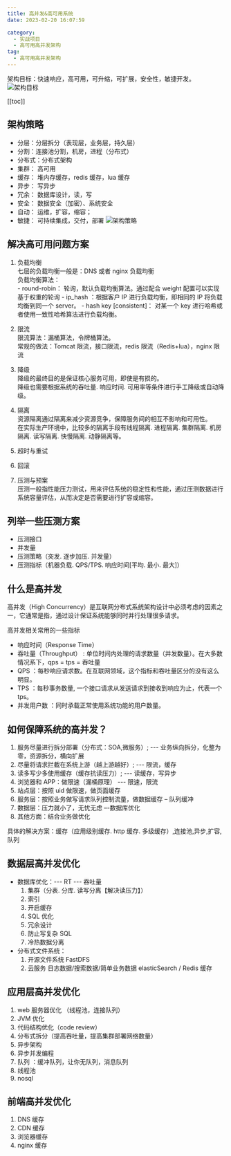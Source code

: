 ```yaml
---
title: 高并发&高可用系统
date: 2023-02-20 16:07:59

category: 
  - 实战项目
  - 高可用高并发架构
tag: 
  - 高可用高并发架构
---
```


架构目标：快速响应，高可用，可升缩，可扩展，安全性，敏捷开发。
![架构目标](https://s3.ax1x.com/2021/01/22/sIFyNT.png)

<!-- more -->

[[toc]]

## 架构策略

- 分层：分层拆分（表现层，业务层，持久层）
- 分割：连接池分割，机房，进程（分布式）
- 分布式：分布式架构
- 集群： 高可用
- 缓存： 堆内存缓存，redis 缓存，lua 缓存
- 异步： 写异步
- 冗余： 数据库设计，读，写
- 安全： 数据安全（加密）、系统安全
- 自动： 运维，扩容，缩容；
- 敏捷： 可持续集成，交付，部署
  ![架构策略](https://s3.ax1x.com/2021/01/22/sIF0un.png)

## 解决高可用问题方案

1. 负载均衡<br/>
   七层的负载均衡一般是：DNS 或者 nginx 负载均衡<br/>
   负载均衡算法：<br/> - round-robin： 轮询，默认负载均衡算法。通过配合 weight 配置可以实现基于权重的轮询 - ip_hash ：根据客户 IP 进行负载均衡，即相同的 IP 将负载均衡到同一个 server。 - hash key [consistent]： 对某一个 key 进行哈希或者使用一致性哈希算法进行负载均衡。

2. 限流<br/>
   限流算法：漏桶算法，令牌桶算法。<br/>
   常规的做法：Tomcat 限流，接口限流，redis 限流（Redis+lua），nginx 限流

3. 降级<br/>
   降级的最终目的是保证核心服务可用，即使是有损的。<br/>
   降级也需要根据系统的吞吐量. 响应时间. 可用率等条件进行手工降级或自动降级。

4. 隔离<br/>
   资源隔离通过隔离来减少资源竞争，保障服务间的相互不影响和可用性。<br/>
   在实际生产环境中，比较多的隔离手段有线程隔离. 进程隔离. 集群隔离. 机房隔离. 读写隔离. 快慢隔离. 动静隔离等。

5. 超时与重试<br/>

6. 回滚<br/>

7. 压测与预案<br/>
   压测一般指性能压力测试，用来评估系统的稳定性和性能，通过压测数据进行系统容量评估，从而决定是否需要进行扩容或缩容。

## 列举一些压测方案

- 压测接口
- 并发量
- 压测策略（突发. 逐步加压. 并发量）
- 压测指标（机器负载. QPS/TPS. 响应时间[平均. 最小. 最大]）

## 什么是高并发

高并发（High Concurrency）是互联网分布式系统架构设计中必须考虑的因素之一，它通常是指，通过设计保证系统能够同时并行处理很多请求。

高并发相关常用的一些指标

- 响应时间（Response Time）
- 吞吐量（Throughput） : 单位时间内处理的请求数量（并发数量）。在大多数情况系下，qps = tps = 吞吐量
- QPS ：每秒响应请求数。在互联网领域，这个指标和吞吐量区分的没有这么明显。
- TPS ：每秒事务数量, 一个接口请求从发送请求到接收到响应为止，代表一个 tps。
- 并发用户数 ：同时承载正常使用系统功能的用户数量。

## 如何保障系统的高并发？

1. 服务尽量进行拆分部署（分布式：SOA,微服务）; --- 业务纵向拆分，化整为零，资源拆分，横向扩展
2. 尽量将请求拦截在系统上游（越上游越好）; --- 限流，缓存
3. 读多写少多使用缓存（缓存抗读压力）; --- 读缓存，写异步
4. 浏览器和 APP：做限速（漏桶原理） --- 限速，限流
5. 站点层：按照 uid 做限速，做页面缓存
6. 服务层：按照业务做写请求队列控制流量，做数据缓存 – 队列缓冲
7. 数据层：压力就小了，无忧无虑 –-数据库优化
8. 其他方面：结合业务做优化

具体的解决方案：缓存（应用级别缓存. http 缓存. 多级缓存）,连接池,异步,扩容,队列

## 数据层高并发优化

- 数据库优化：--- RT --- 吞吐量
  1. 集群（分表. 分库. 读写分离【解决读压力】）
  2. 索引
  3. 开启缓存
  4. SQL 优化
  5. 冗余设计
  6. 防止写复杂 SQL
  7. 冷热数据分离
- 分布式文件系统：
  1. 开源文件系统 FastDFS
  2. 云服务
     日志数据/搜索数据/简单业务数据
     elasticSearch / Redis 缓存

## 应用层高并发优化

1. web 服务器优化 （线程池，连接队列）
2. JVM 优化
3. 代码结构优化（code review）
4. 分布式拆分（提高吞吐量，提高集群部署网络数量）
5. 异步架构
6. 异步并发编程
7. 队列 ：缓冲队列，让你无队列，消息队列
8. 线程池
9. nosql

## 前端高并发优化

1. DNS 缓存
2. CDN 缓存
3. 浏览器缓存
4. nginx 缓存
